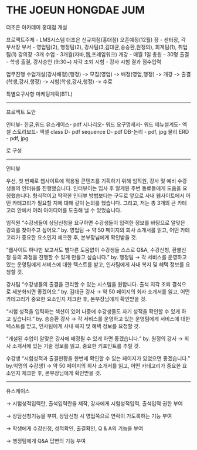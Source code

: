 # THE JOEUN HONGDAE JUM
더조은 아카데미 홍대점 개설


프로젝트주제 - LMS시스템
더조은 신규지점(홍대점) 오픈예정(12월)
장 - 센터장, 각 부서장
부서 - 영업팀(2), 행정팀(2), 강사팀(3,김대균,송승환,원정의), 회계팀(1), 취업팀(1)
강의장 -3개
수업 - 3개월(자바,웹,프레임워크)
개강 - 매월 1일
총원 - 30명
출결 - 학생 출결, 강사승인 (9:30~) 자각 조퇴
시험 - 강사 시험 결과 점수입력

업무진행
수업개설(강사배정)(행정) -> 모집(영업) -> 배정(영업,행정) -> 개강 -> 출결(학생,강사,행정) -> 시험(학생,강사,행정) -> 수료

특별요구사항
마케팅계획(BTL)

---------------------------------------------------------

프로젝트 도안

인터뷰- 한글,워드
유스케이스- pdf
시나리오- 워드
요구명세서- 워드
메뉴설계도- 엑셀
스토리보드- 엑셀
class D- pdf
sequence D- pdf
DB-논리 - pdf, jpg
물리 ERD - pdf, jpg

로 구성

-----------------------------------------------------------

인터뷰

우선, 첫 번째로 웹사이트에 적용될 콘텐츠를 기획하기 위해 임직원, 강사 및 예비 수강생들의 인터뷰를 진행했습니다. 인터뷰이는 입사 후 알게된 주변 동료들에게 도움을 요청했습니다. 형식적이고 딱딱한 인터뷰 방법보다는 구두로 앞으로 사내 웹사이트에서 어떤 카테고리가 필요할 지에 대해 같이 논의를 했습니다. 그리고, 저는 총 3개의 큰 카테고리 안에서 여러 아이디어를 도출해 낼 수 있었습니다.

임직원
“수강생들이 상담신청을 요구하면 수강생들이 입력한 정보를 바탕으로 알맞은 강의를 찾아주고 싶어요.” by. 영업팀
→ 약 50 페이지의 회사 소개서를 읽고, 어떤 카테고리가 중요한 요소인지 체크한 후, 본부장님에게 확인받을 것.

“웹사이트 하나만 보고서도 별다른 도움없이 수강생들 스스로 Q&A, 수강신청, 환불신청 등의 과정을 진행할 수 있게 만들고 싶습니다.” by. 행정팀
→ 각 서비스를 운영하고 있는 운영팀에게 서비스에 대한 텍스트를 받고, 인사팀에게 사내 복지 및 혜택 정보를 요청할 것.


강사팀
“수강생들의 출결을 관리할 수 있는 시스템을 원합니다. 출석 지각 조퇴 결석으로 세분화되면 좋겠어요.” by. 김대균 강사
→ 약 50 페이지의 회사 소개서를 읽고, 어떤 카테고리가 중요한 요소인지 체크한 후, 본부장님에게 확인받을 것.

“시험 성적을 입력하는 섹션이 있어 나중에 수강생들도 자기 성적을 확인할 수 있게 하고 싶습니다.” by. 송승환 강사
→ 각 서비스를 운영하고 있는 운영팀에게 서비스에 대한 텍스트를 받고, 인사팀에게 사내 복지 및 혜택 정보를 요청할 것.

“개설된 수업이 알맞은 강사에 배정될 수 있게 하면 좋겠습니다.” by. 원정의 강사
→ 회사 소개서에 있는 기술 정보를 읽고, 중요한 키포인트를 추릴 것.

수강생
“시험성적과 출결현황을 한번에 확인할 수 있는 페이지가 있었으면 좋겠습니다.” by.익명의 수강생1
→ 약 50 페이지의 회사 소개서를 읽고, 어떤 카테고리가 중요한 요소인지 체크한 후, 본부장님에게 확인받을 것.

-----------------------------------------------------------

유스케이스

→ 시험성적입력란, 출석입력란을 제작, 강사에게 시험성적입력, 출석입력 권한 부여

→ 상담신청기능을 부여, 상담신청 시 영업쪽으로 연락이 가도록하는 기능 부여

→ 학생에게 수강신청, 성적확인, 출결확인, Q & A의 기능을 부여

→ 행정팀에게 Q&A 답변의 기능 부여
